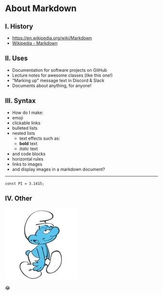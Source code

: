 # About Markdown

## I. History
- https://en.wikipedia.org/wiki/Markdown
- [Wikipedia - Markdown](https://en.wikipedia.org/wiki/Markdown)

## II. Uses
- Documentation for software projects on GitHub
- Lecture notes for awesome classes (like this one!)
- "Marking up" message text in Discord & Slack
- Documents about anything, for anyone!

## III. Syntax
- How do I make:
- emoji 
- clickable links
- bulleted lists
- nested lists
	- text effects such as:
	- **bold** text
	- *italic* text
- and code blocks
- horizontal rules
- links to images
- and display images in a markdown document?

---
`const PI = 3.1415;`

## IV. Other
![dopey smurf](Dopey4.JPG.webp)

:joy:
